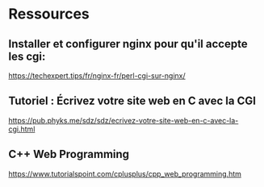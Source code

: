# Ressources
## Installer et configurer nginx pour qu'il accepte les cgi:
https://techexpert.tips/fr/nginx-fr/perl-cgi-sur-nginx/

## Tutoriel : Écrivez votre site web en C avec la CGI
https://pub.phyks.me/sdz/sdz/ecrivez-votre-site-web-en-c-avec-la-cgi.html

## C++ Web Programming
https://www.tutorialspoint.com/cplusplus/cpp_web_programming.htm